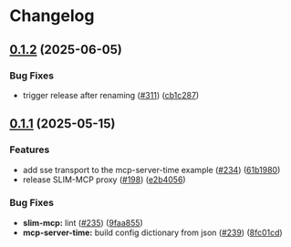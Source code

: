 # Changelog

## [0.1.2](https://github.com/agntcy/slim/compare/slim-mcp-server-time-v0.1.1...slim-mcp-server-time-v0.1.2) (2025-06-05)


### Bug Fixes

* trigger release after renaming ([#311](https://github.com/agntcy/slim/issues/311)) ([cb1c287](https://github.com/agntcy/slim/commit/cb1c287c05ad32df11083ddec5d6167f430c0465))

## [0.1.1](https://github.com/agntcy/slim/compare/slim-mcp-server-time-v0.1.0...slim-mcp-server-time-v0.1.1) (2025-05-15)


### Features

* add sse transport to the mcp-server-time example ([#234](https://github.com/agntcy/slim/issues/234)) ([61b1980](https://github.com/agntcy/slim/commit/61b19805fbc046d7b803d4e9dbe6fc6f7dfc0b25))
* release SLIM-MCP proxy ([#198](https://github.com/agntcy/slim/issues/198)) ([e2b4056](https://github.com/agntcy/slim/commit/e2b40564da271e8bfa732e81a3ce41690b0e6663))


### Bug Fixes

* **slim-mcp:** lint ([#235](https://github.com/agntcy/slim/issues/235)) ([9faa855](https://github.com/agntcy/slim/commit/9faa855580681711de571ca5260f0da98461b74b))
* **mcp-server-time:** build config dictionary from json ([#239](https://github.com/agntcy/slim/issues/239)) ([8fc01cd](https://github.com/agntcy/slim/commit/8fc01cd79289ffede2e4ea1f639fb669699d82c0))
